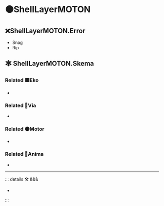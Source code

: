 # 🟠<motor>ShellLayerMOTON</motor>

## ❌<error>ShellLayerMOTON.Error</error>

- Snag
- Rip

## 🕸 ShellLayerMOTON.Skema

### Related 🟩<ekos>Eko</ekos>

-

### Related 🔻<via>Via</via>

-

### Related 🟠<motor>Motor</motor>

-

### Related 💜<anima>Anima</anima>

-

---

<!-- =================================================== -->
<!-- =================================================== -->
<!-- =================================================== -->
<!-- =================================================== -->
<!-- =================================================== -->
::: details 🛠 <dev>&&&</dev>

-

:::
